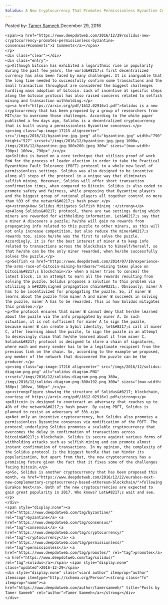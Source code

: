 ```yaml
---
Solidus: A New Cryptocurrency That Promotes Permissionless Byzantine Consensus
---
```

<article class="post-listing post-17212 post type-post status-publish format-standard has-post-thumbnail hentry  tag-byzantine tag-consensus tag-cryptocurrency tag-permissionless tag-promotes tag-solidus">
    <div class="post-inner">
        <span>Posted by: <a href="https://www.deepdotweb.com/author/tamersameeh/" title="">Tamer Sameeh </a></span>
    <span>December 29, 2016</span>
    
    <span><a href="https://www.deepdotweb.com/2016/12/29/solidus-new-cryptocurrency-promotes-permissionless-byzantine-consensus/#comments">3 Comments</a></span>
    </p>
    <div class="clear"></div>
    <div class="entry">
    <p>Although bitcoin has exhibited a logarithmic rise in popularity during the past few years, the world&#8217;s first decentralized currency has also been faced by many challenges. It is inarguable that the long time needed to successfully confirm some transactions and the small transaction throughput are considered the biggest challenges hurdling mass adoption of bitcoin. Lack of incentive at specific steps along the bitcoin protocol has also raised concerns related to selfish mining and transaction withholding.</p>
    <p><a href="https://arxiv.org/pdf/1612.02916v1.pdf">Solidus is a new cryptocurrency that has been proposed by a group of researchers from MIT</a> to overcome those challenges. According to the white paper published a few days ago, Solidus is a decentralized cryptocurrency that is built using a permissionless Byzantine concensus.</p>
    <p><img class="wp-image-17215 aligncenter" src="/imgs/2016/12/byzantine-jpg.jpeg" alt="byzantine.jpg" width="790" height="527" srcset="/imgs/2016/12/byzantine-jpg.jpeg 1000w, /imgs/2016/12/byzantine-jpg-300x200.jpeg 300w" sizes="(max-width: 790px) 100vw, 790px" /></p>
    <p>Solidus is based on a core technique that utilizes proof of work PoW for the process of leader election in order to take the Practical Byzanthine Fault Tolerance (PBFT) protocol to a whole new level of permissionless settings. Solidus was also designed to be incentive along all steps of the protocol in a unique way that eliminates selfish mining. Moreover, Solidus will offer short transaction confirmation times, when compared to Bitcoin. Solidus is also coded to promote safety and fairness, while proposing that Byzantine players and the biggest group of rational players all together control no more than %33 of the network&#8217;s hash power.</p>
    <p><strong>How Solidus Mitigates Selfish Mining :</strong></p>
    <p>Along Solidus&#8217; protocol, there are two settings during which miners are rewarded for withholding information. Let&#8217;s say that a miner A discovers a puzzle; he/she will gain no rewards from propagating info related to this puzzle to other miners, as this will not only increase competition, but also reduce the miner&#8217;s rewards too, since he/she was the first to solve the puzzle. Accordingly, it is for the best interest of miner A to keep info related to transactions across the blockchain to himself/herself, so that he/she can be the only miner rewarded, when he/she successfully solves the puzzle.</p>
    <p>Selfish <a href="https://www.deepdotweb.com/2014/07/10/experience-the-arms-race-of-bitcoin-mining-hardware/">mining takes place on bitcoin&#8217;s blockchain</a> when a miner tries to conceal the latest block, in an attempt to earn all the rewards resulting from solving the puzzle. Solidus proposes a solution to this problem via utilizing a &#8220;signed propagation chain&#8221;. Obviously, miner A has to be incentivized for propagating the puzzle. So, if miner B learns about the puzzle from miner A and miner B succeeds in solving the puzzle, miner A has to be rewarded. This is how Solidus mitigates this problem:</p>
    <p>The protocol ensures that miner B cannot deny that he/she learned about the puzzle via the info propagated by miner A. In such situation, it is not sufficient for miner A to sign the puzzle, because miner B can create a Sybil identity, let&#8217;s call it miner C, after learning about the puzzle, to sign the puzzle in an attempt to deceivingly claim that he/she learned about it from miner C. Solidus&#8217; protocol is designed to store a chain of signatures, where each and every sender has to be a legitimate recipient from the previous link on the chain. So, according to the example we proposed, any member of the network that discovered the puzzle can be the producer.</p>
    <p><img class="wp-image-17216 aligncenter" src="/imgs/2016/12/solidus-diagram-png.png" alt="solidus diagram.PNG" srcset="/imgs/2016/12/solidus-diagram-png.png 360w, /imgs/2016/12/solidus-diagram-png-300x192.png 300w" sizes="(max-width: 360px) 100vw, 360px" /></p>
    <p><strong>Figure showing the structure of Solidus&#8217; blockchain, courtesy of https://arxiv.org/pdf/1612.02916v1.pdf</strong></p>
    <p>Bitcoin is designed to counteract an adversary that reaches up to 49% of the network&#8217;s hash power. By using PBFT, Solidus is planned to resist an adversary of 33%.</p>
    <p>Not only an incentive cryptocurrency, but Solidus also promotes a permissionless Byzantine consensus via modification of the PBFT. The protocol underlying Solidus promotes a scalable cryptocurrency that overcomes the delay in confirmation of transactions across bitcoin&#8217;s blockchain. Solidus is secure against various forms of withholding attacks such as selfish mining and can promote almost instant confirmation of transactions. In my opinion, the complexity of the Solidus protocol is the biggest hurdle that can hinder its popularization, but apart from that, the new cryptocurrency has a promising future given the fact that it fixes some of the challenges facing bitcoin.</p>
    <p>So, Solidus is another cryptocurrency that has been proposed this month, <a href="https://www.deepdotweb.com/2016/12/22/eurakos-next-new-complementary-cryptocurrency-based-ethereum-blockchain/">following Eurakos Next</a>. Both of the new cryptocurrencies are expected to gain great popularity in 2017. Who knows? Let&#8217;s wait and see.</p>
    </div>
    <span style="display:none"><a href="https://www.deepdotweb.com/tag/byzantine/" rel="tag">byzantine</a> <a href="https://www.deepdotweb.com/tag/consensus/" rel="tag">consensus</a> <a href="https://www.deepdotweb.com/tag/cryptocurrency/" rel="tag">cryptocurrency</a> <a href="https://www.deepdotweb.com/tag/permissionless/" rel="tag">permissionless</a> <a href="https://www.deepdotweb.com/tag/promotes/" rel="tag">promotes</a> <a href="https://www.deepdotweb.com/tag/solidus/" rel="tag">solidus</a></span> <span style="display:none" class="updated">2016-12-29</span>
    <div style="display:none" class="vcard author" itemprop="author" itemscope itemtype="http://schema.org/Person"><strong class="fn" itemprop="name"><a href="https://www.deepdotweb.com/author/tamersameeh/" title="Posts by Tamer Sameeh" rel="author">Tamer Sameeh</a></strong></div>
    </div>
</article>

